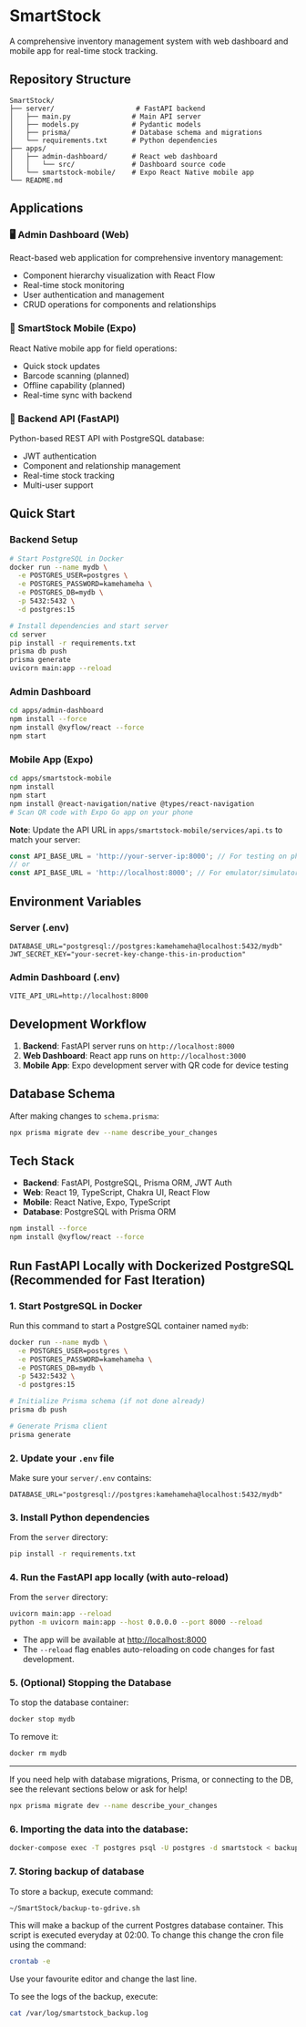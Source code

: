 # SmartStock

A comprehensive inventory management system with web dashboard and mobile app for real-time stock tracking.

## Repository Structure

```
SmartStock/
├── server/                    # FastAPI backend
│   ├── main.py               # Main API server
│   ├── models.py             # Pydantic models
│   ├── prisma/               # Database schema and migrations
│   └── requirements.txt      # Python dependencies
├── apps/
│   ├── admin-dashboard/      # React web dashboard
│   │   └── src/              # Dashboard source code
│   └── smartstock-mobile/    # Expo React Native mobile app
└── README.md
```

## Applications

### 🖥️ Admin Dashboard (Web)

React-based web application for comprehensive inventory management:

- Component hierarchy visualization with React Flow
- Real-time stock monitoring
- User authentication and management
- CRUD operations for components and relationships

### 📱 SmartStock Mobile (Expo)

React Native mobile app for field operations:

- Quick stock updates
- Barcode scanning (planned)
- Offline capability (planned)
- Real-time sync with backend

### 🔧 Backend API (FastAPI)

Python-based REST API with PostgreSQL database:

- JWT authentication
- Component and relationship management
- Real-time stock tracking
- Multi-user support

## Quick Start

### Backend Setup

```bash
# Start PostgreSQL in Docker
docker run --name mydb \
  -e POSTGRES_USER=postgres \
  -e POSTGRES_PASSWORD=kamehameha \
  -e POSTGRES_DB=mydb \
  -p 5432:5432 \
  -d postgres:15

# Install dependencies and start server
cd server
pip install -r requirements.txt
prisma db push
prisma generate
uvicorn main:app --reload
```

### Admin Dashboard

```bash
cd apps/admin-dashboard
npm install --force
npm install @xyflow/react --force
npm start
```

### Mobile App (Expo)

```bash
cd apps/smartstock-mobile
npm install
npm start
npm install @react-navigation/native @types/react-navigation
# Scan QR code with Expo Go app on your phone
```

**Note**: Update the API URL in `apps/smartstock-mobile/services/api.ts` to match your server:
```typescript
const API_BASE_URL = 'http://your-server-ip:8000'; // For testing on physical device
// or
const API_BASE_URL = 'http://localhost:8000'; // For emulator/simulator
```

## Environment Variables

### Server (.env)

```
DATABASE_URL="postgresql://postgres:kamehameha@localhost:5432/mydb"
JWT_SECRET_KEY="your-secret-key-change-this-in-production"
```

### Admin Dashboard (.env)

```
VITE_API_URL=http://localhost:8000
```

## Development Workflow

1. **Backend**: FastAPI server runs on `http://localhost:8000`
2. **Web Dashboard**: React app runs on `http://localhost:3000`
3. **Mobile App**: Expo development server with QR code for device testing

## Database Schema

After making changes to `schema.prisma`:

```bash
npx prisma migrate dev --name describe_your_changes
```

## Tech Stack

- **Backend**: FastAPI, PostgreSQL, Prisma ORM, JWT Auth
- **Web**: React 19, TypeScript, Chakra UI, React Flow
- **Mobile**: React Native, Expo, TypeScript
- **Database**: PostgreSQL with Prisma ORM

```bash
npm install --force
npm install @xyflow/react --force
```

## Run FastAPI Locally with Dockerized PostgreSQL (Recommended for Fast Iteration)

### 1. Start PostgreSQL in Docker

Run this command to start a PostgreSQL container named `mydb`:

```bash
docker run --name mydb \
  -e POSTGRES_USER=postgres \
  -e POSTGRES_PASSWORD=kamehameha \
  -e POSTGRES_DB=mydb \
  -p 5432:5432 \
  -d postgres:15

# Initialize Prisma schema (if not done already)
prisma db push

# Generate Prisma client
prisma generate

```

### 2. Update your `.env` file

Make sure your `server/.env` contains:

```
DATABASE_URL="postgresql://postgres:kamehameha@localhost:5432/mydb"
```

### 3. Install Python dependencies

From the `server` directory:

```bash
pip install -r requirements.txt
```

### 4. Run the FastAPI app locally (with auto-reload)

From the `server` directory:

```bash
uvicorn main:app --reload
python -m uvicorn main:app --host 0.0.0.0 --port 8000 --reload
```

- The app will be available at [http://localhost:8000](http://localhost:8000)
- The `--reload` flag enables auto-reloading on code changes for fast development.

### 5. (Optional) Stopping the Database

To stop the database container:

```bash
docker stop mydb
```

To remove it:

```bash
docker rm mydb
```

---

If you need help with database migrations, Prisma, or connecting to the DB, see the relevant sections below or ask for help!

```bash
npx prisma migrate dev --name describe_your_changes
```

### 6. Importing the data into the database:

```bash
docker-compose exec -T postgres psql -U postgres -d smartstock < backup.sql
```


### 7. Storing backup of database

To store a backup, execute command:
```bash
~/SmartStock/backup-to-gdrive.sh
```

This will make a backup of the current Postgres database container. This script is executed everyday at 02:00. To change this change the cron file using the command:

```bash
crontab -e
```
Use your favourite editor and change the last line. 

To see the logs of the backup, execute:
```bash
cat /var/log/smartstock_backup.log
```